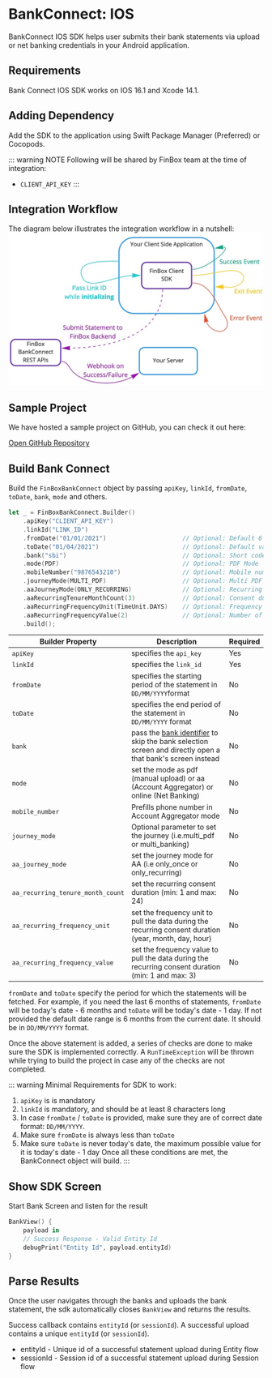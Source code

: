 # BankConnect: IOS

BankConnect IOS SDK helps user submits their bank statements via upload or net banking credentials in your Android application.

## Requirements

Bank Connect IOS SDK works on IOS 16.1 and Xcode 14.1.

## Adding Dependency

Add the SDK to the application using Swift Package Manager (Preferred) or Cocopods.

<CodeSwitcher :languages="{spm:'Swift Package Manager',cocopods:'CocoaPods'}">
<template v-slot:spm>

1. In Xcode, select File > Add Packages...

2. Enter the [Bank Connect URL](https://github.com/finbox-in/bank-connect-ios-sdk) for this repository

</template>
<template v-slot:cocopods>

1. Edit the `pod` file and add `pod 'BankConnect`

</template>
</CodeSwitcher>

::: warning NOTE
Following will be shared by FinBox team at the time of integration:

- `CLIENT_API_KEY`
:::

## Integration Workflow

The diagram below illustrates the integration workflow in a nutshell:
<img src="/client_sdk.jpg" alt="Client SDK Workflow" />

## Sample Project

We have hosted a sample project on GitHub, you can check it out here:
<div class="button_holder">
<a class="download_button" target="_blank" href="https://github.com/finbox-in/bank-connect-sample-ios">Open GitHub Repository</a>
</div>

## Build Bank Connect

Build the `FinBoxBankConnect` object by passing `apiKey`, `linkId`, `fromDate`, `toDate`, `bank`, `mode` and others.

```swift
let _ = FinBoxBankConnect.Builder()
    .apiKey("CLIENT_API_KEY")
    .linkId("LINK_ID")
    .fromDate("01/01/2021")                     // Optional: Default 6 months old date
    .toDate("01/04/2021")                       // Optional: Default value 1 day less than current date
    .bank("sbi")                                // Optional: Short code of the bank
    .mode(PDF)                                  // Optional: PDF Mode
    .mobileNumber("9876543210")                 // Optional: Mobile number
    .journeyMode(MULTI_PDF)                     // Optional: Multi PDF journey
    .aaJourneyMode(ONLY_RECURRING)              // Optional: Recurring AA pulls
    .aaRecurringTenureMonthCount(3)             // Optional: Consent duration is valid for 3 months
    .aaRecurringFrequencyUnit(TimeUnit.DAYS)    // Optional: Frequency value is in Days
    .aaRecurringFrequencyValue(2)               // Optional: Number of times to pull the data
    .build();
```

| Builder Property | Description | Required |
| - | - | - |
| `apiKey` | specifies the `api_key` | Yes |
| `linkId` | specifies the `link_id` | Yes |
| `fromDate` | specifies the starting period of the statement in `DD/MM/YYYY`format | No |
| `toDate` | specifies the end period of the statement in `DD/MM/YYYY` format | No |
| `bank` | pass the [bank identifier](/bank-connect/appendix.html#bank-identifiers) to skip the bank selection screen and directly open a that bank's screen instead | No |
| `mode` | set the mode as pdf (manual upload) or aa (Account Aggregator) or online (Net Banking) | No |
| `mobile_number` | Prefills phone number in Account Aggregator mode | No |
| `journey_mode` | Optional parameter to set the journey (i.e.multi_pdf or multi_banking) | No |
| `aa_journey_mode` | set the journey mode for AA (i.e only_once or only_recurring) | No |
| `aa_recurring_tenure_month_count` | set the recurring consent duration (min: 1 and max: 24) | No |
| `aa_recurring_frequency_unit` | set the frequency unit to pull the data during the recurring consent duration (year, month, day, hour) | No |
| `aa_recurring_frequency_value` | set the frequency value to pull the data during the recurring consent duration (min: 1 and max: 3) | No |

`fromDate` and `toDate` specify the period for which the statements will be fetched. For example, if you need the last 6 months of statements, `fromDate` will be today's date - 6 months and `toDate` will be today's date - 1 day. If not provided the default date range is 6 months from the current date. It should be in `DD/MM/YYYY` format.

Once the above statement is added, a series of checks are done to make sure the SDK is implemented correctly. A `RunTimeException` will be thrown while trying to build the project in case any of the checks are not completed.

::: warning Minimal Requirements for SDK to work:

1. `apiKey` is is mandatory
2. `linkId` is mandatory, and should be at least 8 characters long
3. In case `fromDate` / `toDate` is provided, make sure they are of correct date format: `DD/MM/YYYY`.
4. Make sure `fromDate` is always less than `toDate`
5. Make sure `toDate` is never today's date, the maximum possible value for it is today's date - 1 day
Once all these conditions are met, the BankConnect object will build.
:::

## Show SDK Screen

Start Bank Screen and listen for the result

```swift
BankView() {
    payload in
    // Success Response - Valid Entity Id
    debugPrint("Entity Id", payload.entityId)
}
```

## Parse Results

Once the user navigates through the banks and uploads the bank statement, the sdk automatically closes `BankView` and returns the results.

Success callback contains `entityId` (or `sessionId`). A successful upload contains a unique `entityId` (or `sessionId`).

- entityId - Unique id of a successful statement upload during Entity flow
- sessionId - Session id of a successful statement upload during Session flow
